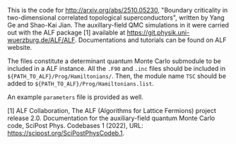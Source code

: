 This is the code for http://arxiv.org/abs/2510.05230, "Boundary criticality in two-dimensional correlated topological superconductors", written by Yang Ge and Shao-Kai Jian. The auxillary-field QMC simulations in it were carried out with the ALF package [1] available at https://git.physik.uni-wuerzburg.de/ALF/ALF. Documentations and tutorials can be found on ALF website.

The files constitute a determinant quantum Monte Carlo submodule to be included in a ALF instance. All the `.F90` and `.inc` files should be included in `${PATH_TO_ALF}/Prog/Hamiltonians/`.
Then, the module name `TSC` should be added to `${PATH_TO_ALF}/Prog/Hamiltonians.list`.

An example `parameters` file is provided as well.

[1] ALF Collaboration, The ALF (Algorithms for Lattice Fermions) project release 2.0. Documentation for the auxiliary-field quantum Monte Carlo code, SciPost Phys. Codebases 1 (2022), URL: https://scipost.org/SciPostPhysCodeb.1.
